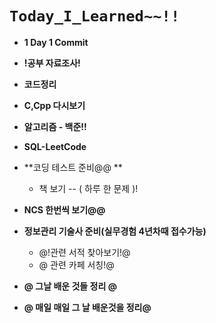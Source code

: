 # `Today_I_Learned~~!!`

- **1 Day 1 Commit**
- **!공부 자료조사!**
- **코드정리**
- **C,Cpp 다시보기**
- **알고리즘 - 백준!!**
- **SQL-LeetCode**
- **코딩 테스트 준비@@ **
  - 책 보기 -- ( 하루 한 문제 )!
- **NCS 한번씩 보기@@**
- **정보관리 기술사 준비(실무경험 4년차때 접수가능)**
  - @!관련 서적 찾아보기!@
  - @ 관련 카페 서칭!@
- **@ 그날 배운 것들 정리 @**

- **@ 매일 매일 그 날 배운것을 정리@**
